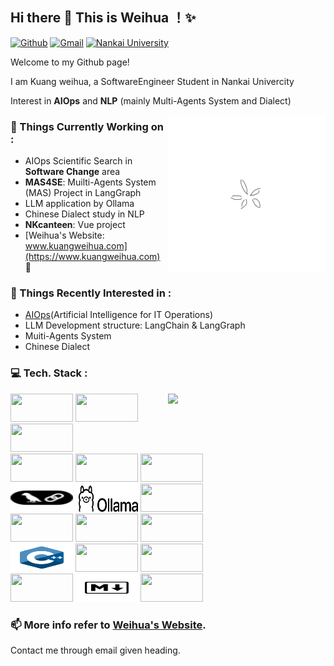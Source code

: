<!--
**waywooKwong/waywooKwong** is a ✨ _special_ ✨ repository because its `README.md` (this file) appears on your GitHub profile.

Here are some ideas to get you started:

- 🔭 I’m currently working on ...
- 🌱 I’m currently learning ...
- 👯 I’m looking to collaborate on ...
- 🤔 I’m looking for help with ...
- 💬 Ask me about ...
- 📫 How to reach me: ...
- 😄 Pronouns: ...
- ⚡ Fun fact: ...
-->

## Hi there 👋 This is Weihua ！✨ 
 
[![Github](https://img.shields.io/badge/-Github-000?style=flat&logo=Github&logoColor=white)](https://github.com/waywooKwong)
[![Gmail](https://img.shields.io/badge/-Gmail-c14438?style=flat&logo=Gmail&logoColor=white)](mailto:w00wayKwong@gmail.com)
[![Nankai University](https://img.shields.io/badge/Nankai%20Uni.%20Mail-7E0C6E?style=flat&logoColor=white)](mailto:2211992@mail.nankai.edu.cn)

Welcome to my Github page! 

I am Kuang weihua, a SoftwareEngineer Student in Nankai Univercity

Interest in **AIOps** and **NLP** (mainly Multi-Agents System and Dialect)
 
<img align="right" alt="img" src="https://github.com/waywooKwong/waywooKwong/blob/main/assets/pic02.jpg" width="50%" height="auto" />
 
### 🔭 Things Currently Working on : 
- AIOps Scientific Search in **Software Change** area
- **MAS4SE**: Muilti-Agents System (MAS) Project in LangGraph
- LLM application by Ollama
- Chinese Dialect study in NLP
- **NKcanteen**: Vue project
- [Weihua's Website: www.kuangweihua.com](https://www.kuangweihua.com) 🚀 
 
### 🌱 Things Recently Interested in : 
- [AIOps](https://nkcs.iops.ai/)(Artificial Intelligence for IT Operations)
- LLM Development structure: LangChain & LangGraph
- Muiti-Agents System 
- Chinese Dialect

### :computer: Tech. Stack : 
<p>
<img width="50%" align="right" src="https://github-readme-stats.vercel.app/api?username=waywooKwong&show_icons=true&hide_border=true" />
<code><img width="100" height="45" src="https://www.vectorlogo.zone/logos/python/python-ar21.svg"></code>
<code><img width="100" height="45" src="https://www.vectorlogo.zone/logos/pytorch/pytorch-ar21.svg"></code>
<code><img width="100" height="45" src="https://www.vectorlogo.zone/logos/tensorflow/tensorflow-ar21.svg"></code>
<br />
<code><img width="100" height="45" src="https://www.vectorlogo.zone/logos/linux/linux-ar21.svg"></code>
<code><img width="100" height="45" src="https://www.vectorlogo.zone/logos/ubuntu/ubuntu-ar21.svg"></code>
<code><img width="100" height="45" src="https://www.vectorlogo.zone/logos/docker/docker-ar21.svg"></code>
<br />
<code><img width="100" height="45" src="https://github.com/waywooKwong/waywooKwong/blob/main/assets/langchain.svg"></code>
<code><img width="100" height="45" src="https://github.com/cncf/landscape/blob/master/hosted_logos/ollama.svg"></code>
<code><img width="100" height="45" src="https://github.com/gilbarbara/logos/blob/main/logos/qdrant.svg"></code>
<br />
<code><img width="100" height="45" src="https://www.vectorlogo.zone/logos/java/java-ar21.svg"></code>
<code><img width="100" height="45" src="https://www.vectorlogo.zone/logos/vuejs/vuejs-ar21.svg"></code>
<code><img width="100" height="45" src="https://www.vectorlogo.zone/logos/mysql/mysql-ar21.svg"></code>
<br />
<code><img width="100" height="45" src="https://github.com/waywooKwong/waywooKwong/blob/main/assets/cpp.svg"></code>
<code><img width="100" height="45" src="https://www.vectorlogo.zone/logos/qtio/qtio-ar21.svg"></code>
<code><img width="100" height="45" src="https://www.vectorlogo.zone/logos/redis/redis-ar21.svg"></code>
<br />
<code><img width="100" height="45" src="https://github.com/detain/svg-logos/blob/master/svg/l/latex.svg"></code>
<code><img width="100" height="45" src="https://github.com/edent/SuperTinyIcons/blob/master/images/svg/markdown.svg"></code>
<code><img width="100" height="45" src="https://www.vectorlogo.zone/logos/git-scm/git-scm-ar21.svg"></code>
</p>

### 📫 More info refer to [Weihua's Website](https://www.kuangweihua.com).

Contact me through email given heading.
